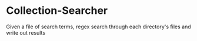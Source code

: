 # Collection-Searcher
Given a file of search terms, regex search through each directory's files and write out results
